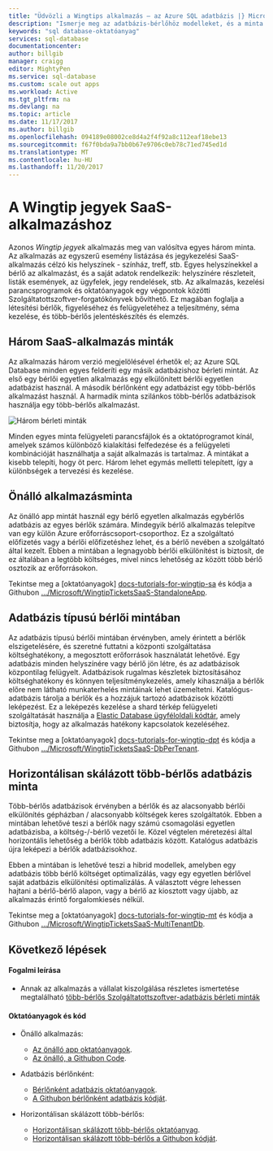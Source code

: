 ```yaml
---
title: "Üdvözli a Wingtips alkalmazás – az Azure SQL adatbázis |} Microsoft Docs"
description: "Ismerje meg az adatbázis-bérlőhöz modelleket, és a minta Wingtips SaaS-alkalmazáshoz, az Azure SQL Database a felhőalapú környezetben."
keywords: "sql database-oktatóanyag"
services: sql-database
documentationcenter: 
author: billgib
manager: craigg
editor: MightyPen
ms.service: sql-database
ms.custom: scale out apps
ms.workload: Active
ms.tgt_pltfrm: na
ms.devlang: na
ms.topic: article
ms.date: 11/17/2017
ms.author: billgib
ms.openlocfilehash: 094189e08002ce8d4a2f4f92a8c112eaf18ebe13
ms.sourcegitcommit: f67f0bda9a7bb0b67e9706c0eb78c71ed745ed1d
ms.translationtype: MT
ms.contentlocale: hu-HU
ms.lasthandoff: 11/20/2017
---
```

# <a name="the-wingtip-tickets-saas-application"></a>A Wingtip jegyek SaaS-alkalmazáshoz

Azonos *Wingtip jegyek* alkalmazás meg van valósítva egyes három minta. Az alkalmazás az egyszerű esemény listázása és jegykezelési SaaS-alkalmazás célzó kis helyszínek - színház, treff, stb. Egyes helyszínekkel a bérlő az alkalmazást, és a saját adatok rendelkezik: helyszínére részleteit, listák események, az ügyfelek, jegy rendelések, stb.  Az alkalmazás, kezelési parancsprogramok és oktatóanyagok egy végpontok közötti Szolgáltatottszoftver-forgatókönyvek bővíthető. Ez magában foglalja a létesítési bérlők, figyeléséhez és felügyeletéhez a teljesítmény, séma kezelése, és több-bérlős jelentéskészítés és elemzés.

## <a name="three-saas-application-patterns"></a>Három SaaS-alkalmazás minták

Az alkalmazás három verzió megjelölésével érhetők el; az Azure SQL Database minden egyes felderíti egy másik adatbázishoz bérleti mintát.  Az első egy bérlői egyetlen alkalmazás egy elkülönített bérlői egyetlen adatbázist használ. A második bérlőnként egy adatbázist egy több-bérlős alkalmazást használ. A harmadik minta szilánkos több-bérlős adatbázisok használja egy több-bérlős alkalmazást.

![Három bérleti minták][image-three-tenancy-patterns]

 Minden egyes minta felügyeleti parancsfájlok és a oktatóprogramot kínál, amelyek számos különböző kialakítási felfedezése és a felügyeleti kombinációját használhatja a saját alkalmazás is tartalmaz.  A mintákat a kisebb telepíti, hogy öt perc.  Három lehet egymás melletti telepített, így a különbségek a tervezési és kezelése.

## <a name="standalone-application-pattern"></a>Önálló alkalmazásminta

Az önálló app mintát használ egy bérlő egyetlen alkalmazás egybérlős adatbázis az egyes bérlők számára. Mindegyik bérlő alkalmazás telepítve van egy külön Azure erőforráscsoport-csoporthoz. Ez a szolgáltató előfizetés vagy a bérlői előfizetéshez lehet, és a bérlő nevében a szolgáltató által kezelt. Ebben a mintában a legnagyobb bérlői elkülönítést is biztosít, de ez általában a legtöbb költséges, mivel nincs lehetőség az között több bérlő osztozik az erőforrásokon.

Tekintse meg a [oktatóanyagok] [ docs-tutorials-for-wingtip-sa] és kódja a Githubon [.../Microsoft/WingtipTicketsSaaS-StandaloneApp][github-code-for-wingtip-sa].

## <a name="database-per-tenant-pattern"></a>Adatbázis típusú bérlői mintában

Az adatbázis típusú bérlői mintában érvényben, amely érintett a bérlők elszigetelésére, és szeretné futtatni a központi szolgáltatása költséghatékony, a megosztott erőforrások használatát lehetővé. Egy adatbázis minden helyszínére vagy bérlő jön létre, és az adatbázisok központilag felügyelt. Adatbázisok rugalmas készletek biztosításához költséghatékony és könnyen teljesítménykezelés, amely kihasználja a bérlők előre nem látható munkaterhelés mintáinak lehet üzemeltetni. Katalógus-adatbázis tárolja a bérlők és a hozzájuk tartozó adatbázisok közötti leképezést. Ez a leképezés kezelése a shard térkép felügyeleti szolgáltatását használja a [Elastic Database ügyféloldali kódtár](sql-database-elastic-database-client-library.md), amely biztosítja, hogy az alkalmazás hatékony kapcsolatok kezeléséhez.

Tekintse meg a [oktatóanyagok] [ docs-tutorials-for-wingtip-dpt] és kódja a Githubon [.../Microsoft/WingtipTicketsSaaS-DbPerTenant][github-code-for-wingtip-dpt].

## <a name="sharded-multi-tenant-database-pattern"></a>Horizontálisan skálázott több-bérlős adatbázis minta

Több-bérlős adatbázisok érvényben a bérlők és az alacsonyabb bérlői elkülönítés gépházban / alacsonyabb költségek keres szolgáltatók. Ebben a mintában lehetővé teszi a bérlők nagy számú csomagolási egyetlen adatbázisba, a költség-/-bérlő vezetői le. Közel végtelen méretezési által horizontális lehetőség a bérlők több adatbázis között.  Katalógus adatbázis újra leképezi a bérlők adatbázisokhoz.  

Ebben a mintában is lehetővé teszi a hibrid modellek, amelyben egy adatbázis több bérlő költséget optimalizálás, vagy egy egyetlen bérlővel saját adatbázis elkülönítési optimalizálás. A választott végre lehessen hajtani a bérlő-bérlő alapon, vagy a bérlő az kiosztott vagy újabb, az alkalmazás érintő forgalomkiesés nélkül.

Tekintse meg a [oktatóanyagok] [ docs-tutorials-for-wingtip-mt] és kódja a Githubon [.../Microsoft/WingtipTicketsSaaS-MultiTenantDb][github-code-for-wingtip-mt].

## <a name="next-steps"></a>Következő lépések

#### <a name="conceptual-descriptions"></a>Fogalmi leírása

- Annak az alkalmazás a vállalat kiszolgálása részletes ismertetése megtalálható [több-bérlős Szolgáltatottszoftver-adatbázis bérleti minták][saas-tenancy-app-design-patterns-md]

#### <a name="tutorials-and-code"></a>Oktatóanyagok és kód

- Önálló alkalmazás:
    - [Az önálló app oktatóanyagok][docs-tutorials-for-wingtip-sa].
    - [Az önálló, a Githubon Code][github-code-for-wingtip-sa].

- Adatbázis bérlőnként:
    - [Bérlőnként adatbázis oktatóanyagok][docs-tutorials-for-wingtip-dpt].
    - [A Githubon bérlőnként adatbázis kódját][github-code-for-wingtip-dpt].

- Horizontálisan skálázott több-bérlős:
    - [Horizontálisan skálázott több-bérlős oktatóanyag][docs-tutorials-for-wingtip-mt].
    - [Horizontálisan skálázott több-bérlős a Githubon kódját][github-code-for-wingtip-mt].



<!-- Image references. -->

[image-three-tenancy-patterns]: media/saas-tenancy-welcome-wingtip-tickets-app/three-tenancy-patterns.png "Három bérleti kombinációját."

<!-- Docs.ms.com references. -->

[saas-tenancy-app-design-patterns-md]: saas-tenancy-app-design-patterns.md

<!-- WWWeb http references. -->

[docs-tutorials-for-wingtip-sa]: https://aka.ms/wingtipticketssaas-sa
[github-code-for-wingtip-sa]: https://github.com/Microsoft/WingtipTicketsSaaS-StandaloneApp

[docs-tutorials-for-wingtip-dpt]: https://aka.ms/wingtipticketssaas-dpt
[github-code-for-wingtip-dpt]: https://github.com/Microsoft/WingtipTicketsSaaS-DbPerTenant

[docs-tutorials-for-wingtip-mt]: https://aka.ms/wingtipticketssaas-mt
[github-code-for-wingtip-mt]: https://github.com/Microsoft/WingtipTicketsSaaS-MultiTenantDb

